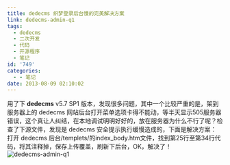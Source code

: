 ```yaml
---
title: dedecms 织梦登录后台慢的完美解决方案
link: dedecms-admin-q1
tags:
  - dedecms
  - 二次开发
  - 代码
  - 开源程序
  - 笔记
id: '749'
categories:
  - - 笔记
date: 2013-08-09 02:10:02
---
```


用了下 **dedecms** v5.7 SP1 版本，发现很多问题，其中一个比较严重的是，架到服务器上的 dedecms 网站后台打开菜单选项卡得不能动，等半天显示505服务器错误，这个真让人纠结，在本地调试明明好好的，放在服务器为什么不行了呢？检查了下源文件，发现是 dedecms 安全提示执行缓慢造成的，下面是解决方案： 打开 dedecms 后台/templets/的index\_body.htm文件，找到第25行至第34行代码，将其注释掉，保存上传覆盖，刷新下后台，OK，解决了！ ![dedecms-admin-q1](http://vsnote.test/wp-content/uploads/2013/08/0.jpg)